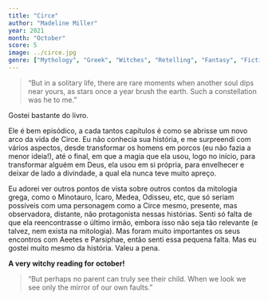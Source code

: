 ```yaml
---
title: "Circe"
author: "Madeline Miller"
year: 2021
month: "October"
score: 5
image: ../circe.jpg
genre: ["Mythology", "Greek", "Witches", "Retelling", "Fantasy", "Fiction"]
---
```


> “But in a solitary life, there are rare moments when another soul dips near yours, as stars once a year brush the earth. Such a constellation was he to me.”

Gostei bastante do livro.

Ele é bem episódico, a cada tantos capítulos é como se abrisse um novo arco da vida de Circe. Eu não conhecia sua história, e me surpreendi com vários aspectos, desde transformar os homens em porcos (eu não fazia a menor ideia!), até o final, em que a magia que ela usou, logo no início, para transformar alguém em Deus, ela usou em si própria, para envelhecer e deixar de lado a divindade, a qual ela nunca teve muito apreço.

Eu adorei ver outros pontos de vista sobre outros contos da mitologia grega, como o Minotauro, Ícaro, Medea, Odisseu, etc, que só seriam possíveis com uma personagem como a Circe mesmo, presente, mas observadora, distante, não protagonista nessas histórias. Senti só falta de que ela reencontrasse o último irmão, embora isso não seja tão relevante (e talvez, nem exista na mitologia). Mas foram muito importantes os seus encontros com Aeetes e Parsiphae, então senti essa pequena falta. Mas eu gostei muito mesmo da história. Valeu a pena.

**A very witchy reading for october!**

> “But perhaps no parent can truly see their child. When we look we see only the mirror of our own faults.”
